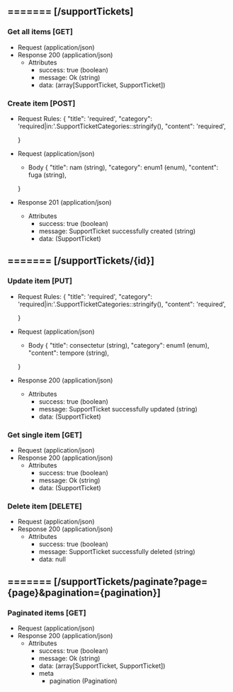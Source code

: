 ## ======= [/supportTickets]

### Get all items [GET]
+ Request (application/json)
    <!-- include(request/header.md) -->
+ Response 200 (application/json)
    + Attributes         
        + success: true (boolean)
        + message: Ok (string)
        + data: (array[SupportTicket, SupportTicket])

<!-- include(response/401.md) -->
<!-- include(response/500.md) -->
### Create item [POST]
+ Request Rules:
    {
        "title": 'required',
        "category": 'required|in:'.SupportTicketCategories::stringify(),
        "content": 'required',

    }
+ Request (application/json)
    <!-- include(request/header.md) -->
    + Body
    {
            "title": nam (string),
            "category": enum1 (enum),
            "content": fuga (string),

    }
+ Response 201 (application/json)
    + Attributes         
        + success: true (boolean)
        + message: SupportTicket successfully created (string)
        + data: (SupportTicket)

<!-- include(response/401.md) -->
<!-- include(response/422.md) -->
<!-- include(response/500.md) -->

## ======= [/supportTickets/{id}]
### Update item [PUT]
<!-- include(parameters/id.md) -->
+ Request Rules:
    {
        "title": 'required',
        "category": 'required|in:'.SupportTicketCategories::stringify(),
        "content": 'required',

    }
+ Request (application/json)
    <!-- include(request/header.md) -->
    + Body
    {
            "title": consectetur (string),
            "category": enum1 (enum),
            "content": tempore (string),

    }
+ Response 200 (application/json)
    + Attributes         
        + success: true (boolean)
        + message: SupportTicket successfully updated (string)
        + data: (SupportTicket)

<!-- include(response/401.md) -->
<!-- include(response/404.md) -->
<!-- include(response/422.md) -->
<!-- include(response/500.md) -->
### Get single item [GET]
<!-- include(parameters/id.md) -->
+ Request (application/json)
    <!-- include(request/header.md) -->
+ Response 200 (application/json)
    + Attributes         
        + success: true (boolean)
        + message: Ok (string)
        + data: (SupportTicket)

<!-- include(response/401.md) -->
<!-- include(response/404.md) -->
<!-- include(response/500.md) -->
### Delete item [DELETE]
<!-- include(parameters/id.md) -->
+ Request (application/json)
    <!-- include(request/header.md) -->    
+ Response 200 (application/json)
    + Attributes         
        + success: true (boolean)
        + message: SupportTicket successfully deleted (string)
        + data: null

<!-- include(response/401.md) -->
<!-- include(response/404.md) -->
<!-- include(response/500.md) -->

## ======= [/supportTickets/paginate?page={page}&pagination={pagination}]
### Paginated items [GET]
<!-- include(parameters/pagination.md) -->
+ Request (application/json)
    <!-- include(request/header.md) -->
+ Response 200 (application/json)
    + Attributes         
        + success: true (boolean)
        + message: Ok (string)
        + data: (array[SupportTicket, SupportTicket])
        + meta
            + pagination (Pagination)

<!-- include(response/401.md) -->
<!-- include(response/500.md) -->


